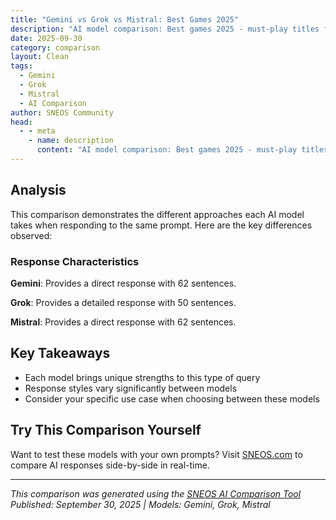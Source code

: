 ```yaml
---
title: "Gemini vs Grok vs Mistral: Best Games 2025"
description: "AI model comparison: Best games 2025 - must-play titles for every platform..."
date: 2025-09-30
category: comparison
layout: Clean
tags:
  - Gemini
  - Grok
  - Mistral
  - AI Comparison
author: SNEOS Community
head:
  - - meta
    - name: description
      content: "AI model comparison: Best games 2025 - must-play titles for every platform..."
---
```


<ChatComparison
  title="Gemini vs Grok vs Mistral: Best Games 2025"
  prompt="Best games 2025 - must-play titles for every platform"
  :responses='{
    "Gemini": "Okay, let\u0027s speculate on some of the most anticipated games for 2025, keeping in mind that release dates are always subject to change!  This is a mix of announced titles, strong rumors, and reasonable expectations based on development cycles.\n\n**General Expectations for 2025 Gaming:**\n\n*   **Continued Emphasis on Cross-Platform:** Expect more games with cross-play and cross-progression features.\n*   **Next-Gen Optimization:** Developers will be more comfortable maximizing the power of the PS5 and Xbox Series X/S, leading to even more visually stunning and technically impressive games.\n*   **AI Advancements:** We\u0027ll likely see further integration of AI for smarter enemies, more dynamic worlds, and possibly even more personalized gameplay experiences.\n*   **Cloud Gaming:**  Cloud gaming services will continue to grow and potentially offer more compelling options.\n*   **VR Maturation:** While VR might not be fully mainstream, we\u0027ll likely see some significant VR releases.\n\n**Here\u0027s a breakdown by platform and genre, with a mix of confirmed and highly anticipated titles:**\n\n**PlayStation 5**\n\n*   **Marvel\u0027s Spider-Man 3 (Likely):**  Insomniac has set a high bar.  Expect a continuation of the story, building on the gameplay innovations of the first two games and *Marvel\u0027s Spider-Man: Miles Morales*.  The Symbiote storyline opens up huge possibilities.\n*   **Wolverine (Likely):**  Also by Insomniac.  A darker, grittier tone is expected, and the early trailers looked promising. Expect the combat to be visceral.\n*   **Death Stranding 2: On the Beach (Confirmed):** Hideo Kojima is back with another mind-bending adventure.  Expect the unexpected.\n*   **Silent Hill 2 Remake (Likely):** Bloober Team is working on this, and it\u0027s a highly anticipated return to the classic psychological horror game.\n*   **Stellar Blade (April 2024):** While slated for early 2024, it\u0027s inclusion could easily be extended as a must play in 2025. It\u0027s likely to retain popularity due to it\u0027s great combat and mature, and compelling sci-fi story.\n\n**Xbox Series X/S**\n\n*   **Fable (Likely):**  Playground Games is developing this reboot/reimagining of the beloved RPG franchise.  Expect a blend of humor, adventure, and moral choices.\n*   **Avowed (Likely):** Obsidian Entertainment\u0027s first-person fantasy RPG.  Often compared to *Skyrim*, but with Obsidian\u0027s signature focus on story and character.\n*   **Perfect Dark (Likely):** The Initiative is working on this reboot of the classic spy thriller.  Expect a blend of stealth, action, and cutting-edge technology.\n*   **Contraband (Unlikely - Might Slip to 2026):** A co-op open-world smuggler\u0027s paradise set in the fictional 1970s Bayan, from Avalanche Studios.\n*   **Senua\u0027s Saga: Hellblade II (May 2024):** While slated for mid 2024, it\u0027s inclusion could easily be extended as a must play in 2025, given the depth and beauty of this title.\n\n**Nintendo Switch (and Successor Console - Switch 2/Switch Pro?)**\n\n*   **New 3D Mario (Highly Likely):**  Nintendo typically releases a major 3D Mario title every few years.  Expect innovation and joy.  Potentially a launch title for a new console.\n*   **Metroid Prime 4 (Possible, But Uncertain):**  Development restarted, so it\u0027s a wildcard. If it does launch, it will be HUGE for Nintendo.\n*   **The Legend of Zelda: Breath of the Wild Successor (Less Likely - Could be 2026):** Nintendo could follow up on Tears of the Kingdom with another open world title.\n*   **Donkey Kong 3D Platformer (Rumored):** A new 3D Donkey Kong game is rumored to be in development, potentially reviving the franchise.\n\n**PC**\n\n*   **Grand Theft Auto VI (Very Likely):** Rockstar\u0027s next behemoth.  Expect groundbreaking graphics, a massive open world, and a gripping story.  Likely to be a PC release shortly after the console release.\n*   **The Elder Scrolls VI (Less Likely - More Likely 2026/2027):** Bethesda\u0027s next big RPG.  Details are scarce, but the hype is immense.\n*   **Star Citizen (Ongoing Development, but Potentially Major Updates):** Cloud Imperium Games\u0027 ambitious space sim.  Always a work in progress, but potentially reaching new levels of polish and content in 2025.\n*   **Avowed (Likely):**  See Xbox Series X/S.  Many Xbox games are also on PC.\n*   **Fable (Likely):** See Xbox Series X/S.\n\n**Multiplatform (Available on Several Platforms)**\n\n*   **Dragon Age: Dreadwolf (Likely):** BioWare\u0027s next fantasy RPG.  Fans are eager to see if they can recapture the magic of the earlier *Dragon Age* games.\n*   **Mass Effect 5 (Very Early - Could Slip to 2026/2027):** Also by BioWare. The future of this series remains uncertain, but the announcement has made fans hyped.\n*   **Beyond Good \u0026 Evil 2 (Unlikely - Development Hell):**  Ubisoft\u0027s long-awaited sequel.  It\u0027s been in development for a *very* long time, so its release is uncertain.\n*   **Final Fantasy VII Rebirth Part 3 (Likely):** Square Enix will be keen to wrap up this trilogy.\n\n**Mobile**\n\n*   **Genshin Impact Successor/Big New Mobile IP (Likely):** miHoYo could announce or release a major new mobile title.\n*   **AAA Ports:** Expect more console and PC games to be ported to mobile devices, especially with advancements in mobile hardware.\n\n**VR (PlayStation VR2, PC VR, Meta Quest)**\n\n*   **AAA VR Title from a Major Studio (Likely):**  Sony, Meta, or another major studio might release a flagship VR title to push the platform forward.\n*   **Continued Indie VR Innovation:**  The indie VR scene continues to produce interesting and experimental games.\n\n**Important Considerations:**\n\n*   **Release Dates are Fluid:**  Game development is unpredictable.  Many of these games could be delayed.\n*   **Surprises:**  The biggest hits are often the ones we *don\u0027t* see coming.  Keep an eye out for unexpected announcements.\n*   **Personal Preference:**  Ultimately, the best games are the ones that appeal to *your* tastes.\n\n**In summary, 2025 looks promising, with a mix of established franchises and potentially groundbreaking new IPs. Keep an eye on gaming news and announcements in the coming months for more concrete details and release dates.**\n",
    "Grok": "While I can\u2019t predict the future with certainty, I can provide a speculative list of some of the most anticipated games for 2025 based on current trends, announced projects, and industry buzz as of late 2023. These titles are likely to be must-plays across various platforms (PC, PlayStation, Xbox, Nintendo Switch, and mobile). Keep in mind that release dates can shift, and some games might be delayed beyond 2025. I\u2019ll also include a mix of confirmed upcoming titles and highly speculated ones based on developer activity and fan expectations.\n\n---\n\n### **Multi-Platform Must-Play Titles**\n1. **Grand Theft Auto VI (GTA VI)**  \n   - **Platforms**: PS5, Xbox Series X|S, (PC likely later)  \n   - **Why It\u2019s a Must-Play**: Rockstar Games\u2019 next open-world juggernaut is set in a modern-day Vice City (based on Miami) with unprecedented detail, dual protagonists, and groundbreaking gameplay mechanics. The 2023 trailer already broke the internet, and 2025 is the expected release window. It\u2019s poised to redefine gaming with its scale and storytelling.\n   - **Genre**: Action-Adventure, Open World  \n   - **Anticipated Release**: Fall 2025 (based on Take-Two Interactive\u2019s fiscal year targets)\n\n2. **Mass Effect 5 (Tentative Title)**  \n   - **Platforms**: PS5, Xbox Series X|S, PC  \n   - **Why It\u2019s a Must-Play**: BioWare is returning to its iconic sci-fi RPG franchise after the success of the Legendary Edition remaster. Teasers suggest a return to the Milky Way with ties to both the original trilogy and Andromeda. Fans expect deep narrative choices and next-gen visuals.  \n   - **Genre**: Action RPG  \n   - **Anticipated Release**: Late 2025 (speculative, based on development updates)\n\n3. **Assassin\u2019s Creed Hexe**  \n   - **Platforms**: PS5, Xbox Series X|S, PC  \n   - **Why It\u2019s a Must-Play**: Part of Ubisoft\u2019s ambitious Assassin\u2019s Creed roadmap, Hexe is rumored to focus on witchcraft and darker themes, possibly set during the Holy Roman Empire\u2019s witch hunts. It promises a more focused, stealth-driven experience compared to recent expansive entries.  \n   - **Genre**: Action-Stealth  \n   - **Anticipated Release**: Mid-2025 (based on Ubisoft\u2019s planned releases)\n\n---\n\n### **PlayStation Exclusives**\n4. **Wolverine (Marvel\u2019s Wolverine)**  \n   - **Platforms**: PS5 (possibly PS5 Pro)  \n   - **Why It\u2019s a Must-Play**: Developed by Insomniac Games, fresh off their Spider-Man success, this title will dive into Logan\u2019s gritty, violent world. Expect fast-paced combat, a mature story, and top-tier production values exclusive to Sony\u2019s ecosystem.  \n   - **Genre**: Action-Adventure  \n   - **Anticipated Release**: Early 2025 (based on leaked development timelines before delays)\n\n5. **Ghost of Tsushima 2 (Tentative Title)**  \n   - **Platforms**: PS5  \n   - **Why It\u2019s a Must-Play**: Sucker Punch\u2019s samurai epic gets a sequel, likely expanding on Jin Sakai\u2019s story or introducing a new protagonist in feudal Japan. Stunning visuals, refined combat, and a deeper open world are expected.  \n   - **Genre**: Action-Adventure  \n   - **Anticipated Release**: Late 2025 (speculative)\n\n---\n\n### **Xbox Exclusives**\n6. **Fable (Reboot)**  \n   - **Platforms**: Xbox Series X|S, PC (Game Pass Day One)  \n   - **Why It\u2019s a Must-Play**: Playground Games, known for Forza Horizon, is rebooting this beloved RPG series with humor, charm, and a vibrant fantasy world. Expect next-gen graphics and modernized mechanics while retaining Fable\u2019s quirky essence.  \n   - **Genre**: Action RPG  \n   - **Anticipated Release**: Mid-2025 (based on Xbox showcase updates)\n\n7. **Perfect Dark (Reboot)**  \n   - **Platforms**: Xbox Series X|S, PC (Game Pass Day One)  \n   - **Why It\u2019s a Must-Play**: The Initiative and Crystal Dynamics are reviving this classic spy shooter. A futuristic setting, stealth-action gameplay, and a strong narrative focus could make it a standout Xbox exclusive.  \n   - **Genre**: First-Person Shooter/Stealth  \n   - **Anticipated Release**: 2025 (speculative)\n\n---\n\n### **Nintendo Switch (or Switch 2)**\n8. **Metroid Prime 4: Beyond**  \n   - **Platforms**: Nintendo Switch (possibly Switch 2)  \n   - **Why It\u2019s a Must-Play**: Announced years ago, this long-awaited sequel from Retro Studios is finally slated for 2025. Expect exploration, atmospheric storytelling, and a visual overhaul, potentially as a launch title for Nintendo\u2019s next-gen hardware.  \n   - **Genre**: Action-Adventure (Metroidvania)  \n   - **Anticipated Release**: 2025 (confirmed window)\n\n9. **Pok\u00E9mon Legends: Z-A**  \n   - **Platforms**: Nintendo Switch (possibly Switch 2)  \n   - **Why It\u2019s a Must-Play**: Following the success of Pok\u00E9mon Legends: Arceus, this title focuses on the Kalos region and Mega Evolution. Set in an urban environment (Lumiose City), it promises a fresh take on the series with open-world exploration.  \n   - **Genre**: Action RPG  \n   - **Anticipated Release**: 2025 (confirmed by The Pok\u00E9mon Company)\n\n---\n\n### **PC Exclusives or PC-Centric**\n10. **Civilization VII**  \n    - **Platforms**: PC (likely console ports later)  \n    - **Why It\u2019s a Must-Play**: Firaxis Games continues its legendary strategy series with innovative mechanics, deeper diplomacy, and stunning visuals tailored for powerful PCs. It\u2019s a must for strategy fans craving endless replayability.  \n    - **Genre**: Turn-Based Strategy  \n    - **Anticipated Release**: 2025 (based on typical Civ release cycles)\n\n---\n\n### **Mobile Must-Play Titles**\n11. **Genshin Impact Major Expansion (Natlan Completion or New Region)**  \n    - **Platforms**: iOS, Android (also PC/Consoles)  \n    - **Why It\u2019s a Must-Play**: HoYoverse continues to dominate mobile gaming with Genshin\u2019s breathtaking world and free-to-play model. By 2025, expect the fiery Natlan region\u2019s story to conclude or a new area to be introduced, alongside major gameplay updates.  \n    - **Genre**: Action RPG  \n    - **Anticipated Release**: Throughout 2025 (regular updates)\n\n12. **Zenless Zone Zero Evolution**  \n    - **Platforms**: iOS, Android (also PC/Consoles)  \n    - **Why It\u2019s a Must-Play**: Another HoYoverse title, this urban fantasy ARPG has gained traction since its 2024 launch. By 2025, major content updates and events will likely make it a mobile staple with its stylish combat and storytelling.  \n    - **Genre**: Action RPG  \n    - **Anticipated Release**: Ongoing updates in 2025\n\n---\n\n### **Why These Are Must-Plays**\n- **Innovation**: Titles like GTA VI and Metroid Prime 4 are expected to push technical and gameplay boundaries.  \n- **Cultural Impact**: Games like Pok\u00E9mon Legends: Z-A and Assassin\u2019s Creed Hexe will dominate discussions and communities.  \n- **Platform Diversity**: From Nintendo\u2019s family-friendly charm to Xbox\u2019s Game Pass value and PlayStation\u2019s cinematic exclusives, there\u2019s something for every gamer.  \n- **Accessibility**: Mobile titles like Genshin Impact ensure even casual players have access to top-tier experiences.\n\n---\n\nKeep an eye on gaming events like E3 (if it returns), The Game Awards 2024, and platform-specific showcases for official 2025 announcements. Many of these dates are speculative based on current data, so check for updates closer to the time. What platforms do you game on, and are there specific genres or franchises you\u2019re most excited about? I can dig deeper into those!",
    "Mistral": "Predicting the best games of 2025 is a bit speculative, but based on current trends and upcoming projects, here are some potential must-play titles across various platforms:\n\n### PC\n1. **Cyberpunk 2077: Phantom Liberty** - An expansion to the highly anticipated Cyberpunk 2077, which could bring new depth and storylines to the game.\n2. **Starfield** - Bethesda\u0027s ambitious space RPG, which promises a vast universe to explore and deep RPG mechanics.\n3. **The Elder Scrolls VI** - The next installment in the beloved Elder Scrolls series, likely to feature a massive open world and rich lore.\n4. **Half-Life: Alyx 2** - A potential sequel to the critically acclaimed VR game, continuing the story of Alyx Vance.\n5. **Baldur\u0027s Gate 3** - Larian Studios\u0027 epic RPG, which could be fully released and polished by 2025, offering a deep and immersive experience.\n\n### PlayStation 5\n1. **God of War: Ragnarok** - The sequel to the critically acclaimed God of War (2018), continuing Kratos and Atreus\u0027 journey.\n2. **Final Fantasy XVI** - The next mainline entry in the Final Fantasy series, promising a darker and more mature story.\n3. **Horizon Forbidden West 2** - A potential sequel to Horizon Forbidden West, expanding on Aloy\u0027s adventures in a post-apocalyptic world.\n4. **Spider-Man 2** - The next installment in the Spider-Man series, featuring both Peter Parker and Miles Morales.\n5. **Gran Turismo 7** - The latest entry in the Gran Turismo series, offering stunning graphics and realistic racing simulation.\n\n### Xbox Series X/S\n1. **Halo Infinite: Season 3** - Continued updates and expansions to the Halo Infinite universe, with new story content and multiplayer modes.\n2. **Fable** - The reboot of the beloved Fable series, promising a fresh take on the fantasy RPG genre.\n3. **Forza Motorsport 8** - The next entry in the Forza Motorsport series, offering cutting-edge graphics and realistic racing.\n4. **Avowed** - Obsidian Entertainment\u0027s first-person RPG set in the Pillars of Eternity universe, promising deep RPG mechanics and a rich story.\n5. **State of Decay 3** - The next installment in the zombie survival series, offering improved gameplay and a more immersive world.\n\n### Nintendo Switch\n1. **The Legend of Zelda: Breath of the Wild 2** - The highly anticipated sequel to Breath of the Wild, promising new mechanics and a fresh story.\n2. **Metroid Prime 4** - The next entry in the Metroid Prime series, offering first-person exploration and combat.\n3. **Pok\u00E9mon Legends: Arceus 2** - A potential sequel to Pok\u00E9mon Legends: Arceus, expanding on the open-world gameplay and story.\n4. **Bayonetta 3** - The next installment in the Bayonetta series, offering stylish action and a compelling narrative.\n5. **Super Smash Bros. Ultimate: Fighter Pass 3** - Continued updates and new fighters for the popular fighting game.\n\n### Mobile\n1. **Diablo Immortal** - Blizzard\u0027s mobile entry in the Diablo series, offering a full-fledged action RPG experience on mobile devices.\n2. **Pok\u00E9mon GO: Next Generation** - Potential updates and new features for the popular AR game, keeping it fresh and engaging.\n3. **Genshin Impact: Expansions** - Continued updates and expansions to the popular open-world RPG, adding new regions and storylines.\n4. **Call of Duty: Mobile - Season 2025** - Continued updates and new content for the popular mobile shooter.\n5. **Among Us 2** - A potential sequel or major update to the social deduction game, offering new maps and gameplay mechanics.\n\n### Virtual Reality\n1. **Half-Life: Alyx 2** - As mentioned earlier, a potential sequel to the critically acclaimed VR game.\n2. **Resident Evil 4 VR** - A VR adaptation of the classic horror game, offering immersive and terrifying gameplay.\n3. **The Walking Dead: Saints \u0026 Sinners 2** - A sequel to the popular VR survival game, offering more intense and immersive gameplay.\n4. **Star Wars: Tales from the Galaxy\u0027s Edge 2** - A continuation of the VR Star Wars experience, offering new stories and adventures.\n5. **Beat Saber: Next Generation** - Continued updates and new content for the popular VR rhythm game, keeping it fresh and engaging.\n\nThese predictions are based on current trends and announced projects, but the gaming landscape is always evolving, so keep an eye out for new announcements and surprises!"
  }'
  published-date="22:46"
/>

## Analysis

This comparison demonstrates the different approaches each AI model takes when responding to the same prompt. Here are the key differences observed:

### Response Characteristics

**Gemini**: Provides a direct response with 62 sentences. 

**Grok**: Provides a detailed response with 50 sentences. 

**Mistral**: Provides a direct response with 62 sentences. 

## Key Takeaways

- Each model brings unique strengths to this type of query
- Response styles vary significantly between models
- Consider your specific use case when choosing between these models

## Try This Comparison Yourself

Want to test these models with your own prompts? Visit [SNEOS.com](https://sneos.com) to compare AI responses side-by-side in real-time.

---

*This comparison was generated using the [SNEOS AI Comparison Tool](https://sneos.com)*
*Published: September 30, 2025 | Models: Gemini, Grok, Mistral*
